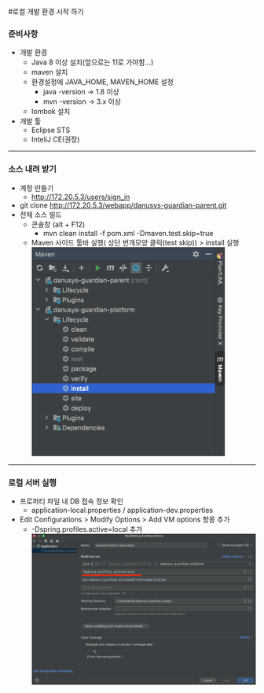 #로컬 개발 환경 시작 하기

### 준비사항
* 개발 환경
  * Java 8 이상 설치(앞으로는 11로 가야함...)
  * maven 설치
  * 환경설정에 JAVA_HOME, MAVEN_HOME 설정
    * java -version -> 1.8 이상
    * mvn -version -> 3.x 이상
  * lombok 설치
* 개발 툴
  * Eclipse STS
  * InteliJ CE(권장)

---
### 소스 내려 받기
* 계정 만들기
  * http://172.20.5.3/users/sign_in
* git clone http://172.20.5.3/webapp/danusys-guardian-parent.git
* 전체 소스 빌드
  * 콘솔창 (alt + F12)
    * mvn clean install -f pom.xml -Dmaven.test.skip=true
  * Maven 사이드 툴바 실행( 상단 번개모양 클릭(test skip)) > install 실행
    ![img.png](doc/02-Maven-tool-bar.png)

---

### 로컬 서버 실행
* 프로퍼티 파일 내 DB 접속 정보 확인
  * application-local.properties / application-dev.properties
* Edit Configurations > Modify Options > Add VM options 항몽 추가
  * -Dspring.profiles.active=local 추가
  ![img.png](doc/01-edit-configurations.png)

